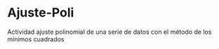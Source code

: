 # Ajuste-Poli
Actividad ajuste polinomial de una serie de datos con el método de los mínimos cuadrados
